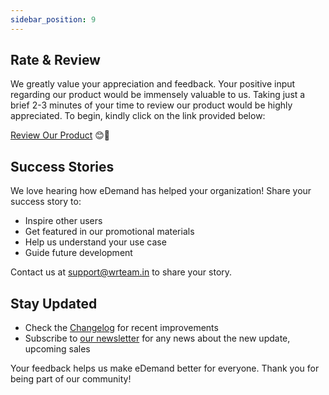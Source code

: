 ```yaml
---
sidebar_position: 9
---
```




<!-- # Feedback & Suggestions

Your feedback is the driving force behind Elite Quiz's continuous improvement. We value your input and actively use it to shape the future of our platform.

## Share Your Feedback

We use [Canny.io](https://elitequiz.canny.io/) as our official feedback platform. Here you can:

- Submit new feature requests
- Vote on existing suggestions
- Track feature development status
- See what's planned for future updates -->

## Rate & Review

We greatly value your appreciation and feedback. Your positive input regarding our product would be immensely valuable to us. Taking just a brief 2-3 minutes of your time to review our product would be highly appreciated. To begin, kindly click on the link provided below:

[Review Our Product](https://codecanyon.net/downloads) 😊🌟

## Success Stories

We love hearing how eDemand has helped your organization! Share your success story to:

- Inspire other users
- Get featured in our promotional materials
- Help us understand your use case
- Guide future development

Contact us at support@wrteam.in to share your story.

## Stay Updated

- Check the [Changelog](/docs/changelog) for recent improvements
- Subscribe to [our newsletter](https://wrteam.in/) for any news about the new update, upcoming sales

Your feedback helps us make eDemand better for everyone. Thank you for being part of our community!
